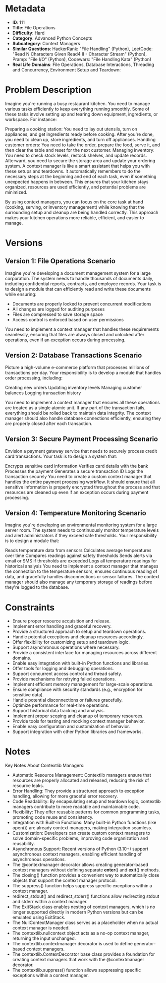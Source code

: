 # Metadata

- **ID**: 111
- **Title**: File Operations
- **Difficulty**: Hard
- **Category**: Advanced Python Concepts
- **Subcategory**: Context Managers
- **Similar Questions**: HackerRank: "File Handling" (Python), LeetCode: "Read N Characters Given Read4 II - Character Stream" (Python), Pramp: "File I/O" (Python), Codewars: "File Handling Kata" (Python)
- **Real Life Domains**: File Operations, Database Interactions, Threading and Concurrency, Environment Setup and Teardown:

# Problem Description

Imagine you're running a busy restaurant kitchen. You need to manage various tasks efficiently to keep everything running smoothly. Some of these tasks involve setting up and tearing down equipment, ingredients, or workspace. For instance:

Preparing a cooking station: You need to lay out utensils, turn on appliances, and get ingredients ready before cooking. After you're done, you need to clean up, store ingredients, and turn off appliances.
Handling customer orders: You need to take the order, prepare the food, serve it, and then clear the table and reset for the next customer.
Managing inventory: You need to check stock levels, restock shelves, and update records. Afterward, you need to secure the storage area and update your ordering system.
A context manager is like a smart assistant that helps you with these setups and teardowns. It automatically remembers to do the necessary steps at the beginning and end of each task, even if something unexpected happens in between. This ensures that your kitchen stays organized, resources are used efficiently, and potential problems are minimized.

By using context managers, you can focus on the core task at hand (cooking, serving, or inventory management) while knowing that the surrounding setup and cleanup are being handled correctly. This approach makes your kitchen operations more reliable, efficient, and easier to manage.

# Versions

## Version 1: File Operations Scenario

Imagine you're developing a document management system for a large corporation. The system needs to handle thousands of documents daily, including confidential reports, contracts, and employee records. Your task is to design a module that can efficiently read and write these documents while ensuring:

- Documents are properly locked to prevent concurrent modifications
- All changes are logged for auditing purposes
- Files are compressed to save storage space
- Access control is enforced based on user permissions

You need to implement a context manager that handles these requirements seamlessly, ensuring that files are always closed and unlocked after operations, even if an exception occurs during processing.

## Version 2: Database Transactions Scenario

Picture a high-volume e-commerce platform that processes millions of transactions per day. Your responsibility is to develop a module that handles order processing, including:

Creating new orders
Updating inventory levels
Managing customer balances
Logging transaction history

You need to implement a context manager that ensures all these operations are treated as a single atomic unit. If any part of the transaction fails, everything should be rolled back to maintain data integrity. The context manager should also handle database connections efficiently, ensuring they are properly closed after each transaction.

## Version 3: Secure Payment Processing Scenario

Envision a payment gateway service that needs to securely process credit card transactions. Your task is to design a system that:

Encrypts sensitive card information
Verifies card details with the bank
Processes the payment
Generates a secure transaction ID
Logs the transaction securely
You need to create a custom context manager that handles the entire payment processing workflow. It should ensure that all sensitive information is properly encrypted throughout the process and that resources are cleaned up even if an exception occurs during payment processing.

## Version 4: Temperature Monitoring Scenario

Imagine you're developing an environmental monitoring system for a large server room. The system needs to continuously monitor temperature levels and alert administrators if they exceed safe thresholds. Your responsibility is to design a module that:

Reads temperature data from sensors
Calculates average temperatures over time
Compares readings against safety thresholds
Sends alerts via email or SMS if thresholds are exceeded
Logs all temperature readings for historical analysis
You need to implement a context manager that manages the connection to the temperature sensors, ensures continuous reading of data, and gracefully handles disconnections or sensor failures. The context manager should also manage any temporary storage of readings before they're logged to the database.

# Constraints

- Ensure proper resource acquisition and release.
- Implement error handling and graceful recovery.
- Provide a structured approach to setup and teardown operations.
- Handle potential exceptions and cleanup resources accordingly.
- Offer flexibility for customizing setup and teardown logic.
- Support asynchronous operations where necessary.
- Provide a consistent interface for managing resources across different domains.
- Enable easy integration with built-in Python functions and libraries.
- Offer tools for logging and debugging operations.
- Support concurrent access control and thread safety.
- Provide mechanisms for retrying failed operations.
- Implement efficient memory management for large-scale operations.
- Ensure compliance with security standards (e.g., encryption for sensitive data).
- Handle potential disconnections or failures gracefully.
- Optimize performance for real-time operations.
- Support historical data tracking and analysis.
- Implement proper scoping and cleanup of temporary resources.
- Provide tools for testing and mocking context manager behavior.
- Enable easy configuration and customization of behavior.
- Support integration with other Python libraries and frameworks.

# Notes

Key Notes About Contextlib Managers:

- Automatic Resource Management: Contextlib managers ensure that resources are properly allocated and released, reducing the risk of resource leaks.
- Error Handling: They provide a structured approach to exception handling, allowing for more graceful error recovery.
- Code Readability: By encapsulating setup and teardown logic, contextlib managers contribute to more readable and maintainable code.
- Flexibility: They offer reusable patterns for common programming tasks, promoting code reuse and consistency.
- Integration with Built-in Functions: Many built-in Python functions (like open()) are already context managers, making integration seamless.
- Customization: Developers can create custom context managers to solve domain-specific problems, improving code organization and reusability.
- Asynchronous Support: Recent versions of Python (3.10+) support asynchronous context managers, enabling efficient handling of asynchronous operations.
- The @contextmanager decorator allows creating generator-based context managers without defining separate **enter**() and **exit**() methods.
- The closing() function provides a convenient way to automatically close objects that support the context manager protocol.
- The suppress() function helps suppress specific exceptions within a context manager.
- redirect_stdout() and redirect_stderr() functions allow redirecting stdout and stderr within a context manager.
- The ExitStack class enables nesting of context managers, which is no longer supported directly in modern Python versions but can be emulated using ExitStack.
- The NullContextManager class serves as a placeholder when no actual context manager is needed.
- The contextlib.nullcontext object acts as a no-op context manager, returning the input unchanged.
- The contextlib.contextmanager decorator is used to define generator-based context managers.
- The contextlib.ContextDecorator base class provides a foundation for creating context managers that work with the @contextmanager decorator.
- The contextlib.suppress() function allows suppressing specific exceptions within a context manager.
